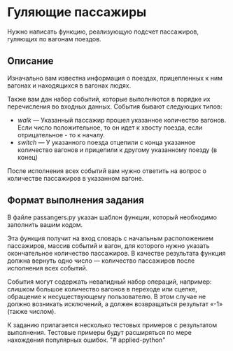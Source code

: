 
Гуляющие пассажиры
==================

Нужно написать функцию, реализующую подсчет пассажиров, гуляющих по вагонам поездов.

Описание
--------

Изначально вам известна информация о поездах, прицепленных к ним вагонах и находящихся в вагонах людях.

Также вам дан набор событий, которые выполняются в порядке их перечисления во входных данных. События бывают следующих типов:

* _walk_ — Указанный пассажир прошел указанное количество вагонов. Если число положительное, то он идет к хвосту поезда, если отрицательное - то к началу.
* _switch_ — У указанного поезда отцепили с конца указанное количество вагонов и прицепили к другому указанному поезду (в конец)

После исполнения всех событий вам нужно ответить на вопрос о количестве пассажиров в указанном вагоне.

Формат выполнения задания
-------

В файле passangers.py указан шаблон функции, который необходимо заполнить вашим кодом.

Эта функция получит на вход словарь с начальным расположением пассажиров, массив событий и вагон, для которого нужно указать окончательное количество пассажиров. В качестве результата функция должна вернуть одно число — количество пассажиров после исполнения всех событий.

События могут содержать невалидный набор операций, например: слишком большое количество вагонов в переходе или сцепке, обращение к несуществующему пользователю. В этом случае не должно возникать исключений, а должен возвращаться результат «-1» (также числом).

К заданию прилагается несколько тестовых примеров с результатом выполнения. Тестовые примеры будут расширяться по мере нахождения популярных ошибок.
"# applied-python" 
